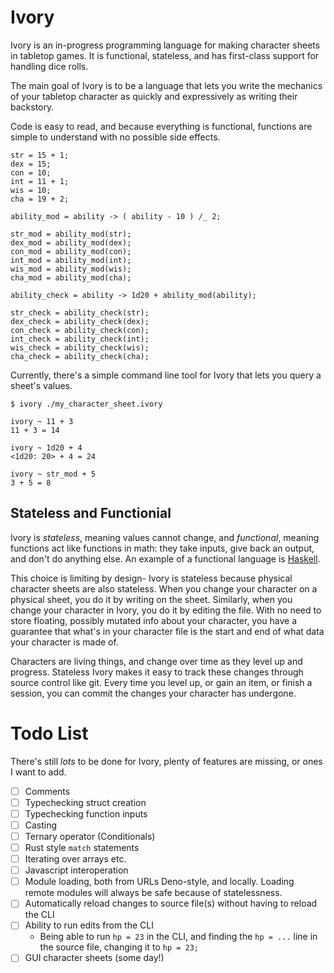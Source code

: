 # Ivory

Ivory is an in-progress programming language for making character sheets in tabletop games. It is functional, stateless, and has first-class support for handling dice rolls.

The main goal of Ivory is to be a language that lets you write the mechanics of your tabletop character as quickly and expressively as writing their backstory.

Code is easy to read, and because everything is functional, functions are simple to understand with no possible side effects.

```
str = 15 + 1;
dex = 15;
con = 10;
int = 11 + 1;
wis = 10;
cha = 19 + 2;

ability_mod = ability -> ( ability - 10 ) /_ 2;

str_mod = ability_mod(str);
dex_mod = ability_mod(dex);
con_mod = ability_mod(con);
int_mod = ability_mod(int);
wis_mod = ability_mod(wis);
cha_mod = ability_mod(cha);

ability_check = ability -> 1d20 + ability_mod(ability);

str_check = ability_check(str);
dex_check = ability_check(dex);
con_check = ability_check(con);
int_check = ability_check(int);
wis_check = ability_check(wis);
cha_check = ability_check(cha);
```

Currently, there's a simple command line tool for Ivory that lets you query a sheet's values.

```
$ ivory ./my_character_sheet.ivory

ivory ~ 11 + 3
11 + 3 = 14

ivory ~ 1d20 + 4
<1d20: 20> + 4 = 24

ivory ~ str_mod + 5
3 + 5 = 8
```


## Stateless and Functionial

Ivory is *stateless*, meaning values cannot change, and *functional*, meaning functions act like functions in math: they take inputs, give back an output, and don't do anything else. An example of a functional language is [Haskell](https://www.haskell.org/).

This choice is limiting by design- Ivory is stateless because physical character sheets are also stateless. When you change your character on a physical sheet, you do it by writing on the sheet. Similarly, when you change your character in Ivory, you do it by editing the file. With no need to store floating, possibly mutated info about your character, you have a guarantee that what's in your character file is the start and end of what data your character is made of.

Characters are living things, and change over time as they level up and progress. Stateless Ivory makes it easy to track these changes through source control like git. Every time you level up, or gain an item, or finish a session, you can commit the changes your character has undergone.


# Todo List

There's still _lots_ to be done for Ivory, plenty of features are missing, or ones I want to add.

- [ ] Comments
- [ ] Typechecking struct creation
- [ ] Typechecking function inputs
- [ ] Casting
- [ ] Ternary operator (Conditionals)
- [ ] Rust style `match` statements
- [ ] Iterating over arrays etc.
- [ ] Javascript interoperation
- [ ] Module loading, both from URLs Deno-style, and locally. Loading remote modules will always be safe because of statelessness.
- [ ] Automatically reload changes to source file(s) without having to reload the CLI
- [ ] Ability to run edits from the CLI
	- Being able to run `hp = 23` in the CLI, and finding the `hp = ...` line in the source file, changing it to `hp = 23;`
- [ ] GUI character sheets (some day!)